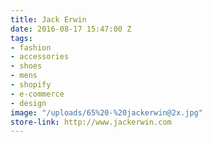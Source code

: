 ```yaml
---
title: Jack Erwin
date: 2016-08-17 15:47:00 Z
tags:
- fashion
- accessories
- shoes
- mens
- shopify
- e-commerce
- design
image: "/uploads/65%20-%20jackerwin@2x.jpg"
store-link: http://www.jackerwin.com
---
```


